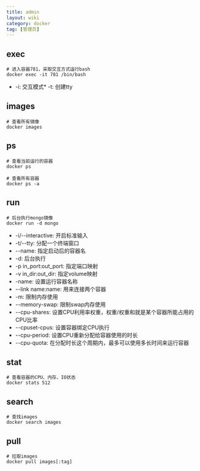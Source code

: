 ```yaml
---
title: admin
layout: wiki
category: docker
tag: [管理员]
---
```



## exec

~~~Text
# 进入容器781，采取交互方式运行bash
docker exec -it 781 /bin/bash
~~~

* -i: 交互模式* -t: 创建tty


## images

~~~
# 查看所有镜像
docker images
~~~


## ps

~~~
# 查看当前运行的容器
docker ps

# 查看所有容器
docker ps -a
~~~


## run

~~~Text
# 后台执行mongo镜像
docker run -d mongo
~~~

* -i/--interactive: 开启标准输入
* -t/--tty: 分配一个终端窗口
* --name: 指定启动后的容器名
* -d: 后台执行
* -p in_port:out_port: 指定端口映射
* -v in_dir:out_dir: 指定volume映射
* -name: 设置运行容器名称
* --link name:name: 用来连接两个容器
* -m: 限制内存使用
* --memory-swap: 限制swap内存使用
* --cpu-shares: 设置CPU利用率权重，权重/权重和就是某个容器所能占用的CPU比率
* --cpuset-cpus: 设置容器绑定CPU执行
* --cpu-period: 设置CPU重新分配给容器使用的时长
* --cpu-quota: 在分配时长这个周期内，最多可以使用多长时间来运行容器


## stat

~~~Text
# 查看容器的CPU、内存、IO状态
docker stats 512
~~~


## search

~~~
# 查找images
docker search images
~~~

## pull

~~~
# 拉取images
docker pull images[:tag]
~~~


